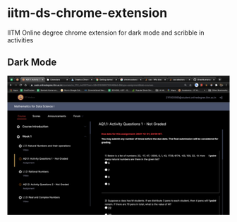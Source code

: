 # iitm-ds-chrome-extension
IITM Online degree chrome extension for dark mode and scribble in activities



## Dark Mode

![alt text](darkmode.png)

